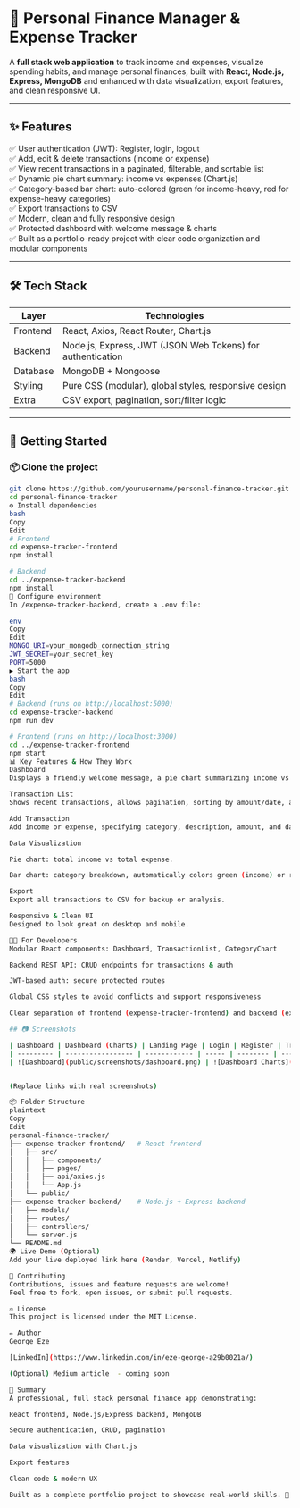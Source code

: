 # 💸 Personal Finance Manager & Expense Tracker

A **full stack web application** to track income and expenses, visualize spending habits, and manage personal finances, built with **React, Node.js, Express, MongoDB** and enhanced with data visualization, export features, and clean responsive UI.

---

## ✨ **Features**

✅ User authentication (JWT): Register, login, logout  
✅ Add, edit & delete transactions (income or expense)  
✅ View recent transactions in a paginated, filterable, and sortable list  
✅ Dynamic pie chart summary: income vs expenses (Chart.js)  
✅ Category-based bar chart: auto-colored (green for income-heavy, red for expense-heavy categories)  
✅ Export transactions to CSV  
✅ Modern, clean and fully responsive design  
✅ Protected dashboard with welcome message & charts  
✅ Built as a portfolio-ready project with clear code organization and modular components

---

## 🛠 **Tech Stack**

| Layer     | Technologies                                                                 |
| --------- | ---------------------------------------------------------------------------- |
| Frontend  | React, Axios, React Router, Chart.js                                         |
| Backend   | Node.js, Express, JWT (JSON Web Tokens) for authentication                   |
| Database  | MongoDB + Mongoose                                                           |
| Styling   | Pure CSS (modular), global styles, responsive design                          |
| Extra     | CSV export, pagination, sort/filter logic                                     |

---

## 🚀 **Getting Started**

### 📦 Clone the project
```bash
git clone https://github.com/yourusername/personal-finance-tracker.git
cd personal-finance-tracker
⚙️ Install dependencies
bash
Copy
Edit
# Frontend
cd expense-tracker-frontend
npm install

# Backend
cd ../expense-tracker-backend
npm install
🧩 Configure environment
In /expense-tracker-backend, create a .env file:

env
Copy
Edit
MONGO_URI=your_mongodb_connection_string
JWT_SECRET=your_secret_key
PORT=5000
▶️ Start the app
bash
Copy
Edit
# Backend (runs on http://localhost:5000)
cd expense-tracker-backend
npm run dev

# Frontend (runs on http://localhost:3000)
cd ../expense-tracker-frontend
npm start
📊 Key Features & How They Work
Dashboard
Displays a friendly welcome message, a pie chart summarizing income vs expense, and a dynamic category bar chart.

Transaction List
Shows recent transactions, allows pagination, sorting by amount/date, and edit/delete per transaction.

Add Transaction
Add income or expense, specifying category, description, amount, and date.

Data Visualization

Pie chart: total income vs total expense.

Bar chart: category breakdown, automatically colors green (income) or red (expense).

Export
Export all transactions to CSV for backup or analysis.

Responsive & Clean UI
Designed to look great on desktop and mobile.

🧑‍💻 For Developers
Modular React components: Dashboard, TransactionList, CategoryChart

Backend REST API: CRUD endpoints for transactions & auth

JWT-based auth: secure protected routes

Global CSS styles to avoid conflicts and support responsiveness

Clear separation of frontend (expense-tracker-frontend) and backend (expense-tracker-backend)

## 📷 Screenshots

| Dashboard | Dashboard (Charts) | Landing Page | Login | Register | Transaction List | Add Transaction |
| --------- | ----------------- | ------------ | ----- | -------- | ---------------- | --------------- |
| ![Dashboard](public/screenshots/dashboard.png) | ![Dashboard Charts](public/screenshots/dashboard_2.png) | ![Landing Page](public/screenshots/landing_page.png) | ![Login](public/screenshots/Login.png) | ![Register](public/screenshots/Register.png) | ![Transaction List](public/screenshots/Transactionlist_2.png) | ![Add Transaction](public/screenshots/Add_transactions.png) |


(Replace links with real screenshots)

📦 Folder Structure
plaintext
Copy
Edit
personal-finance-tracker/
├── expense-tracker-frontend/   # React frontend
│   ├── src/
│   │   ├── components/
│   │   ├── pages/
│   │   ├── api/axios.js
│   │   └── App.js
│   └── public/
├── expense-tracker-backend/    # Node.js + Express backend
│   ├── models/
│   ├── routes/
│   ├── controllers/
│   └── server.js
└── README.md
🌍 Live Demo (Optional)
Add your live deployed link here (Render, Vercel, Netlify)

🤝 Contributing
Contributions, issues and feature requests are welcome!
Feel free to fork, open issues, or submit pull requests.

⚖️ License
This project is licensed under the MIT License.

✏ Author
George Eze

[LinkedIn](https://www.linkedin.com/in/eze-george-a29b0021a/)

(Optional) Medium article  - coming soon

📌 Summary
A professional, full stack personal finance app demonstrating:

React frontend, Node.js/Express backend, MongoDB

Secure authentication, CRUD, pagination

Data visualization with Chart.js

Export features

Clean code & modern UX

Built as a complete portfolio project to showcase real-world skills. 🚀
